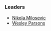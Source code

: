 ### Leaders
* [Nikola Milosevic](mailto:nikola.milosevic@owasp.org)
* [Wesley Parsons](mailto:wesley.parsons@owasp.org) 



